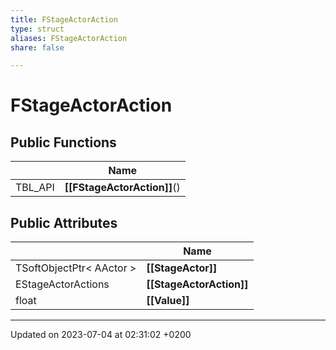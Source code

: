 ```yaml
---
title: FStageActorAction
type: struct
aliases: FStageActorAction
share: false

---
```


# FStageActorAction





## Public Functions

|                | Name           |
| -------------- | -------------- |
| TBL_API | **[[FStageActorAction]]**() |

## Public Attributes

|                | Name           |
| -------------- | -------------- |
| TSoftObjectPtr< AActor > | **[[StageActor]]**  |
| EStageActorActions | **[[StageActorAction]]**  |
| float | **[[Value]]**  |

-------------------------------

Updated on 2023-07-04 at 02:31:02 +0200